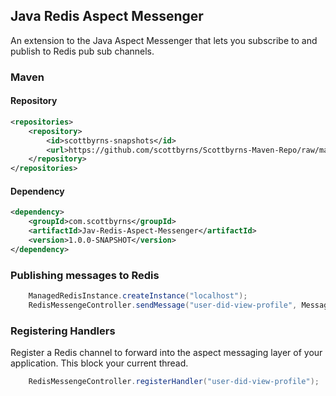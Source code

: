 ## Java Redis Aspect Messenger

An extension to the Java Aspect Messenger that lets you subscribe to and publish to Redis pub sub channels.

### Maven

#### Repository
```xml
<repositories>
    <repository>
        <id>scottbyrns-snapshots</id>
        <url>https://github.com/scottbyrns/Scottbyrns-Maven-Repo/raw/master/snapshots</url>
    </repository>
</repositories>
```

#### Dependency
```xml
<dependency>
    <groupId>com.scottbyrns</groupId>
    <artifactId>Jav-Redis-Aspect-Messenger</artifactId>
    <version>1.0.0-SNAPSHOT</version>
</dependency>
```

### Publishing messages to Redis
```java
    ManagedRedisInstance.createInstance("localhost");
    RedisMessengeController.sendMessage("user-did-view-profile", Message.create(new Date().toString()));
```

### Registering Handlers
Register a Redis channel to forward into the aspect messaging layer of your application.
This block your current thread.
```java
    RedisMessengeController.registerHandler("user-did-view-profile");
```
